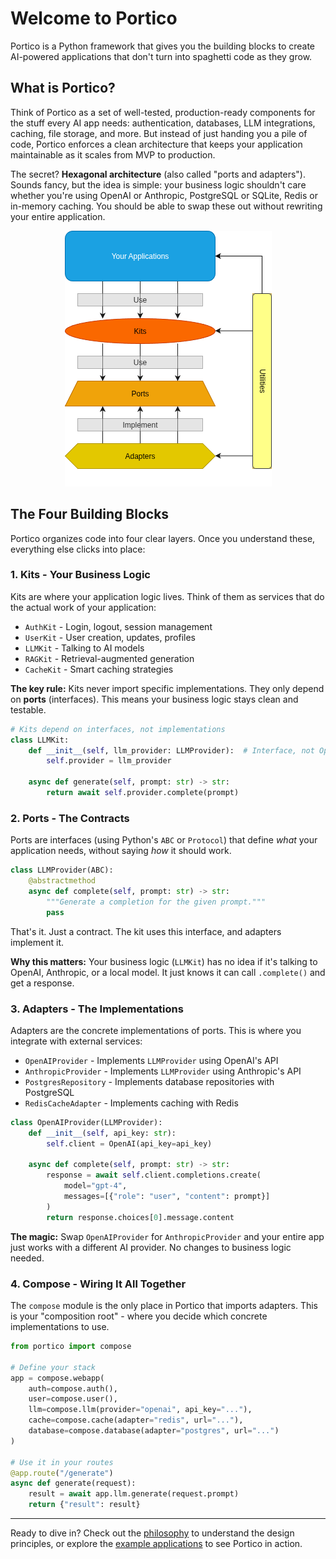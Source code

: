 # Welcome to Portico

Portico is a Python framework that gives you the building blocks to create AI-powered applications that don't turn into spaghetti code as they grow.

## What is Portico?

Think of Portico as a set of well-tested, production-ready components for the stuff every AI app needs: authentication, databases, LLM integrations, caching, file storage, and more. But instead of just handing you a pile of code, Portico enforces a clean architecture that keeps your application maintainable as it scales from MVP to production.

The secret? **Hexagonal architecture** (also called "ports and adapters"). Sounds fancy, but the idea is simple: your business logic shouldn't care whether you're using OpenAI or Anthropic, PostgreSQL or SQLite, Redis or in-memory caching. You should be able to swap these out without rewriting your entire application.

<div align="center">
  <img src="images/portico_architecture.png" alt="Portico Architecture">
</div>

## The Four Building Blocks

Portico organizes code into four clear layers. Once you understand these, everything else clicks into place:

### 1. **Kits** - Your Business Logic

Kits are where your application logic lives. Think of them as services that do the actual work of your application:

- `AuthKit` - Login, logout, session management
- `UserKit` - User creation, updates, profiles
- `LLMKit` - Talking to AI models
- `RAGKit` - Retrieval-augmented generation
- `CacheKit` - Smart caching strategies

**The key rule:** Kits never import specific implementations. They only depend on **ports** (interfaces). This means your business logic stays clean and testable.

```python
# Kits depend on interfaces, not implementations
class LLMKit:
    def __init__(self, llm_provider: LLMProvider):  # Interface, not OpenAI or Anthropic
        self.provider = llm_provider

    async def generate(self, prompt: str) -> str:
        return await self.provider.complete(prompt)
```

### 2. **Ports** - The Contracts

Ports are interfaces (using Python's `ABC` or `Protocol`) that define *what* your application needs, without saying *how* it should work.

```python
class LLMProvider(ABC):
    @abstractmethod
    async def complete(self, prompt: str) -> str:
        """Generate a completion for the given prompt."""
        pass
```

That's it. Just a contract. The kit uses this interface, and adapters implement it.

**Why this matters:** Your business logic (`LLMKit`) has no idea if it's talking to OpenAI, Anthropic, or a local model. It just knows it can call `.complete()` and get a response.

### 3. **Adapters** - The Implementations

Adapters are the concrete implementations of ports. This is where you integrate with external services:

- `OpenAIProvider` - Implements `LLMProvider` using OpenAI's API
- `AnthropicProvider` - Implements `LLMProvider` using Anthropic's API
- `PostgresRepository` - Implements database repositories with PostgreSQL
- `RedisCacheAdapter` - Implements caching with Redis

```python
class OpenAIProvider(LLMProvider):
    def __init__(self, api_key: str):
        self.client = OpenAI(api_key=api_key)

    async def complete(self, prompt: str) -> str:
        response = await self.client.completions.create(
            model="gpt-4",
            messages=[{"role": "user", "content": prompt}]
        )
        return response.choices[0].message.content
```

**The magic:** Swap `OpenAIProvider` for `AnthropicProvider` and your entire app just works with a different AI provider. No changes to business logic needed.

### 4. **Compose** - Wiring It All Together

The `compose` module is the only place in Portico that imports adapters. This is your "composition root" - where you decide which concrete implementations to use.

```python
from portico import compose

# Define your stack
app = compose.webapp(
    auth=compose.auth(),
    user=compose.user(),
    llm=compose.llm(provider="openai", api_key="..."),
    cache=compose.cache(adapter="redis", url="..."),
    database=compose.database(adapter="postgres", url="...")
)

# Use it in your routes
@app.route("/generate")
async def generate(request):
    result = await app.llm.generate(request.prompt)
    return {"result": result}
```

---

Ready to dive in? Check out the [philosophy](philosophy.md) to understand the design principles, or explore the [example applications](https://github.com/yourusername/portico-examples) to see Portico in action.
